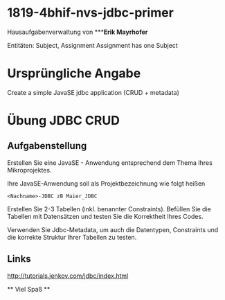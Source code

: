 # 1819-4bhif-nvs-jdbc-primer
Hausaufgabenverwaltung von *****Erik Mayrhofer**

Entitäten: Subject, Assignment
Assignment has one Subject

# Ursprüngliche Angabe
Create a simple JavaSE jdbc application (CRUD + metadata)

# Übung JDBC CRUD

## Aufgabenstellung

Erstellen Sie eine JavaSE - Anwendung entsprechend dem Thema Ihres Mikroprojektes.

Ihre JavaSE-Anwendung soll als Projektbezeichnung wie folgt heißen

```
<Nachname>-JDBC zB Maier_JDBC
```

Erstellen Sie 2-3 Tabellen (inkl. benannter Constraints).
Befüllen Sie die Tabellen mit Datensätzen und testen Sie die Korrektheit Ihres Codes.

Verwenden Sie Jdbc-Metadata, um auch die Datentypen, Constraints und die korrekte Struktur Ihrer Tabellen zu testen.


## Links

<http://tutorials.jenkov.com/jdbc/index.html>

** Viel Spaß **
